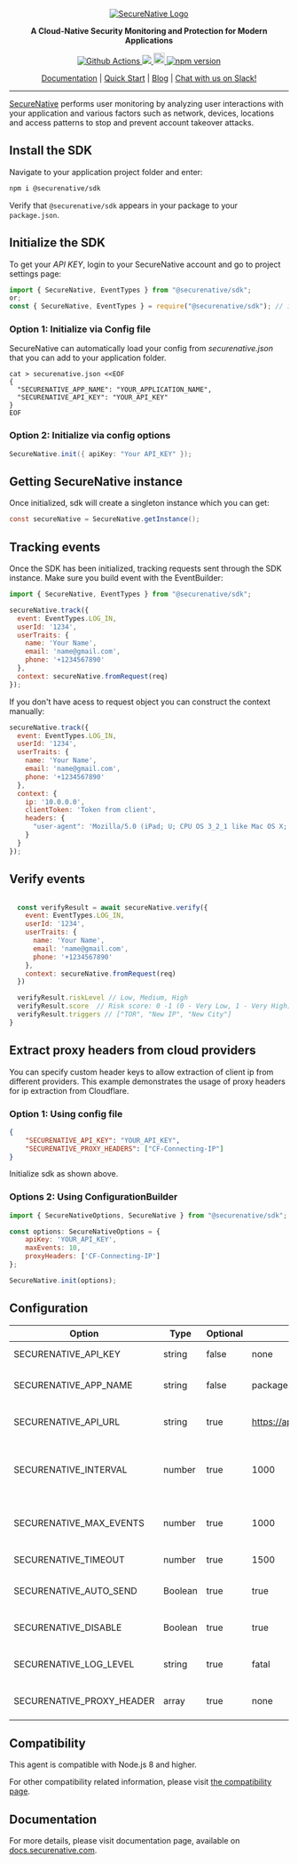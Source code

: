 <p align="center">
  <a href="https://www.securenative.com"><img src="https://user-images.githubusercontent.com/45174009/77826512-f023ed80-7120-11ea-80e0-58aacde0a84e.png" alt="SecureNative Logo"/></a>
</p>

<p align="center">
  <b>A Cloud-Native Security Monitoring and Protection for Modern Applications</b>
</p>
<p align="center">
  <a href="https://github.com/securenative/securenative-node">
    <img alt="Github Actions" src="https://github.com/securenative/securenative-node/workflows/Build/badge.svg">
  </a>
  <a href="https://codecov.io/gh/securenative/securenative-node">
    <img src="https://codecov.io/gh/securenative/securenative-node/branch/master/graph/badge.svg" />
  </a>
  <a href="https://badge.fury.io/js/%40securenative%2Fsdk">
    <img src="https://badge.fury.io/js/%40securenative%2Fsdk.svg" alt="npm version" height="20">
  </a>
  <a href="https://github.com/semantic-release/semantic-release">
    <img src="https://img.shields.io/badge/%20%20%F0%9F%93%A6%F0%9F%9A%80-semantic--release-e10079.svg" alt="npm version">
  </a>
</p>
<p align="center">
  <a href="https://docs.securenative.com">Documentation</a> |
  <a href="https://docs.securenative.com/quick-start">Quick Start</a> |
  <a href="https://blog.securenative.com">Blog</a> |
  <a href="">Chat with us on Slack!</a>
</p>
<hr/>

[SecureNative](https://www.securenative.com/) performs user monitoring by analyzing user interactions with your application and various factors such as network, devices, locations and access patterns to stop and prevent account takeover attacks.

## Install the SDK

Navigate to your application project folder and enter:

```bash
npm i @securenative/sdk
```

Verify that `@securenative/sdk` appears in your package to your `package.json`.

## Initialize the SDK

To get your *API KEY*, login to your SecureNative account and go to project settings page:

```js
import { SecureNative, EventTypes } from "@securenative/sdk";
or;
const { SecureNative, EventTypes } = require("@securenative/sdk"); // if your using ES5
``` 

### Option 1: Initialize via Config file
SecureNative can automatically load your config from *securenative.json* that you can add to your application folder.

```shell script
cat > securenative.json <<EOF
{
  "SECURENATIVE_APP_NAME": "YOUR_APPLICATION_NAME",
  "SECURENATIVE_API_KEY": "YOUR_API_KEY"
}
EOF
```

### Option 2: Initialize via config options

```java
SecureNative.init({ apiKey: "Your API_KEY" });
```

## Getting SecureNative instance
Once initialized, sdk will create a singleton instance which you can get: 
```java
const secureNative = SecureNative.getInstance();
```

## Tracking events

Once the SDK has been initialized, tracking requests sent through the SDK
instance. Make sure you build event with the EventBuilder:


```js
import { SecureNative, EventTypes } from "@securenative/sdk";

secureNative.track({
  event: EventTypes.LOG_IN,
  userId: '1234',
  userTraits: {
    name: 'Your Name',
    email: 'name@gmail.com',
    phone: '+1234567890'
  },
  context: secureNative.fromRequest(req)
});
``` 

If you don't have acess to request object you can construct the context manually:

```js
secureNative.track({
  event: EventTypes.LOG_IN,
  userId: '1234',
  userTraits: {
    name: 'Your Name',
    email: 'name@gmail.com',
    phone: '+1234567890'
  },
  context: {
    ip: '10.0.0.0',
    clientToken: 'Token from client',
    headers: {
      "user-agent": 'Mozilla/5.0 (iPad; U; CPU OS 3_2_1 like Mac OS X; en-us) AppleWebKit/531.21.10 (KHTML, like Gecko) Mobile/7B405"'
    }
  }
});
``` 

## Verify events
```js

  const verifyResult = await secureNative.verify({
    event: EventTypes.LOG_IN,
    userId: '1234',
    userTraits: {
      name: 'Your Name',
      email: 'name@gmail.com',
      phone: '+1234567890'
    },
    context: secureNative.fromRequest(req)
  })

  verifyResult.riskLevel // Low, Medium, High
  verifyResult.score  // Risk score: 0 -1 (0 - Very Low, 1 - Very High)
  verifyResult.triggers // ["TOR", "New IP", "New City"]
}
```

## Extract proxy headers from cloud providers

You can specify custom header keys to allow extraction of client ip from different providers.
This example demonstrates the usage of proxy headers for ip extraction from Cloudflare.

### Option 1: Using config file
```json
{
    "SECURENATIVE_API_KEY": "YOUR_API_KEY",
    "SECURENATIVE_PROXY_HEADERS": ["CF-Connecting-IP"]
}
```

Initialize sdk as shown above.

### Options 2: Using ConfigurationBuilder

```js
import { SecureNativeOptions, SecureNative } from "@securenative/sdk";

const options: SecureNativeOptions = {
    apiKey: 'YOUR_API_KEY',
    maxEvents: 10,
    proxyHeaders: ['CF-Connecting-IP']
};

SecureNative.init(options);
``` 

## Configuration

| Option                          | Type    | Optional | Default Value                             | Description                                       |
| ------------------------------- | ------- | -------- | ----------------------------------------- | ------------------------------------------------- |
| SECURENATIVE_API_KEY            | string  | false    | none                                      | SecureNative api key                              |
| SECURENATIVE_APP_NAME           | string  | false    | package.json                              | Name of application source                        |
| SECURENATIVE_API_URL            | string  | true     | https://api.securenative.com/v1/collector | Default api base address                          |
| SECURENATIVE_INTERVAL           | number  | true     | 1000                                      | Default interval for SDK to try to persist events |                |
| SECURENATIVE_MAX_EVENTS         | number  | true     | 1000                                      | Max in-memory events queue                        |
| SECURENATIVE_TIMEOUT            | number  | true     | 1500                                      | API call timeout in ms                            |
| SECURENATIVE_AUTO_SEND          | Boolean | true     | true                                      | Should api auto send the events                   |
| SECURENATIVE_DISABLE            | Boolean | true     | true                                      | Allow to disable agent functionality              |
| SECURENATIVE_LOG_LEVEL          | string  | true     | fatal                                     | Displays debug info to stdout                     |
| SECURENATIVE_PROXY_HEADER       | array   | true     | none                                      | Array of proxy headers keys                       |

## Compatibility

This agent is compatible with Node.js 8 and higher.

For other compatibility related information, please visit [the compatibility page](https://docs.securenative.com/nodejs/compatibility/).

## Documentation

For more details, please visit documentation page, available on [docs.securenative.com](https://docs.securenative.com/agent/nodejs).
